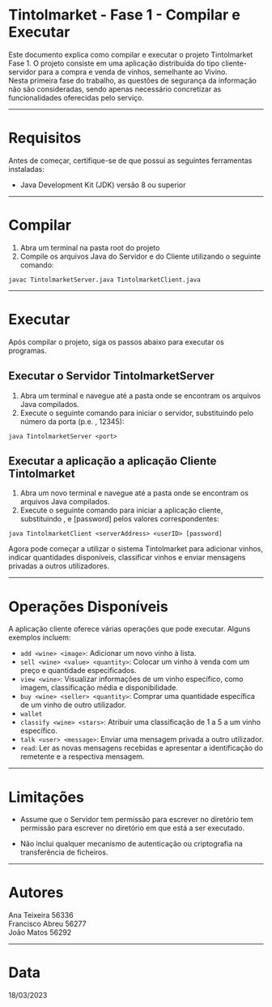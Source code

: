 # Tintolmarket - Fase 1 - Compilar e Executar

Este documento explica como compilar e executar o projeto Tintolmarket Fase 1. O projeto consiste em uma aplicação distribuída do tipo cliente-servidor para a compra e venda de vinhos, semelhante ao Vivino.  
Nesta primeira fase do trabalho, as questões de segurança da informação não são consideradas, sendo apenas necessário concretizar as funcionalidades oferecidas pelo serviço.

***

# Requisitos

Antes de começar, certifique-se de que possui as seguintes ferramentas instaladas:

+ Java Development Kit (JDK) versão 8 ou superior

***

# Compilar

1. Abra um terminal na pasta root do projeto  
2. Compile os arquivos Java do Servidor e do Cliente utilizando o seguinte comando:  
````
javac TintolmarketServer.java TintolmarketClient.java
````

***

# Executar

Após compilar o projeto, siga os passos abaixo para executar os programas.

## Executar o Servidor TintoImarketServer  

1. Abra um terminal e navegue até a pasta onde se encontram os arquivos Java compilados.  
2. Execute o seguinte comando para iniciar o servidor, substituindo <port> pelo número da porta (p.e. , 12345):

````
java TintolmarketServer <port>
````

## Executar a aplicação a aplicação Cliente TintoImarket  

1. Abra um novo terminal e navegue até a pasta onde se encontram os arquivos Java compilados.  
2. Execute o seguinte comando para iniciar a aplicação cliente, substituindo <serverAddress>, <userID> e [password] pelos valores correspondentes:  

````
java TintolmarketClient <serverAddress> <userID> [password]
````  
Agora pode começar a utilizar o sistema Tintolmarket para adicionar vinhos, indicar quantidades disponíveis, classificar vinhos e enviar mensagens privadas a outros utilizadores.

***

# Operações Disponíveis

A aplicação cliente oferece várias operações que pode executar. Alguns exemplos incluem:  

+ `add <wine> <image>`: Adicionar um novo vinho à lista.
+ `sell <wine> <value> <quantity>`: Colocar um vinho à venda com um preço e quantidade especificados.
+ `view <wine>`: Visualizar informações de um vinho específico, como imagem, classificação média e disponibilidade.
+ `buy <wine> <seller> <quantity>`: Comprar uma quantidade específica de um vinho de outro utilizador.
+ `wallet`
+ `classify <wine> <stars>`: Atribuir uma classificação de 1 a 5 a um vinho específico.
+ `talk <user> <message>`: Enviar uma mensagem privada a outro utilizador.
+ `read`: Ler as novas mensagens recebidas e apresentar a identificação do remetente e a respectiva mensagem.

***

# Limitações

+ Assume que o Servidor tem permissão para escrever no diretório tem permissão para escrever no diretório em que está a ser executado.  
  
+ Não inclui qualquer mecanismo de autenticação ou criptografia na transferência de ficheiros.

***

# Autores

Ana Teixeira 56336  
Francisco Abreu 56277  
João Matos 56292

***

# Data

18/03/2023
